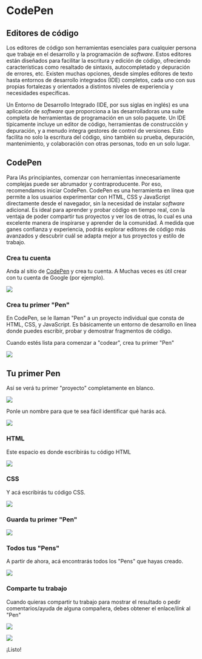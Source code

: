 # CodePen

## Editores de código

Los editores de código son herramientas esenciales para cualquier persona que trabaje en el desarrollo y la programación de *software*. Estos editores están diseñados para facilitar la escritura y edición de código, ofreciendo características como resaltado de sintaxis, autocompletado y depuración de errores, etc. Existen muchas opciones, desde simples editores de texto hasta entornos de desarrollo integrados (IDE) completos, cada uno con sus propias fortalezas y orientados a distintos niveles de experiencia y necesidades específicas.

Un Entorno de Desarrollo Integrado (IDE, por sus siglas en inglés) es una aplicación de *software* que proporciona a las desarrolladoras una suite completa de herramientas de programación en un solo paquete. Un IDE típicamente incluye un editor de código, herramientas de construcción y depuración, y a menudo integra gestores de control de versiones. Esto facilita no solo la escritura del código, sino también su prueba, depuración, mantenimiento, y colaboración con otras personas, todo en un solo lugar.

## CodePen

Para lAs principiantes, comenzar con herramientas innecesariamente complejas puede ser abrumador y contraproducente. Por eso, recomendamos iniciar CodePen. CodePen es una herramienta en línea que permite a los usuarios experimentar con HTML, CSS y JavaScript directamente desde el navegador, sin la necesidad de instalar *software* adicional. Es ideal para aprender y probar código en tiempo real, con la ventaja de poder compartir tus proyectos y ver los de otras, lo cual es una excelente manera de inspirarse y aprender de la comunidad. A medida que ganes confianza y experiencia, podrás explorar editores de código más avanzados y descubrir cuál se adapta mejor a tus proyectos y estilo de trabajo.

### Crea tu cuenta

Anda al sitio de [CodePen](https://codepen.io/) y crea tu cuenta. A Muchas veces es útil crear con tu cuenta de Google (por ejemplo).

![](../assets/2024-03-11-14-44-08-codePen_01.png)

### Crea tu primer "Pen"

En CodePen, se le llaman "Pen" a un proyecto individual que consta de HTML, CSS, y JavaScript. Es básicamente un entorno de desarrollo en línea donde puedes escribir, probar y demostrar fragmentos de código.

Cuando estés lista para comenzar a "codear", crea tu primer "Pen" 

![](../assets/2024-03-11-14-45-32-codePen_03.png)

## Tu primer Pen

Así se verá tu primer "proyecto" completamente en blanco.

![](../assets/2024-03-11-14-53-55-codePen_04.png)

Ponle un nombre para que te sea fácil identificar qué harás acá.

![](../assets/2024-03-11-14-54-34-codePen_05.png)

### HTML

Este espacio es donde escribirás tu código HTML

![](../assets/2024-03-11-14-54-51-codePen_06.png)

### CSS

Y acá escribirás tu código CSS.

![](../assets/2024-03-11-14-55-26-codePen_07.png)

### Guarda tu primer "Pen"

![](../assets/2024-03-11-14-55-59-codePen_08.png)

### Todos tus "Pens"

A partir de ahora, acá encontrarás todos los "Pens" que hayas creado.

![](../assets/2024-03-11-14-56-27-codePen_09.png)

### Comparte tu trabajo

Cuando quieras compartir tu trabajo para mostrar el resultado o pedir comentarios/ayuda de alguna compañera, debes obtener el enlace/*link* al "Pen"

![](../assets/2024-03-11-14-57-03-codePen_10.png)

![](../assets/2024-03-11-14-57-10-codePen_11.png)

¡Listo!
